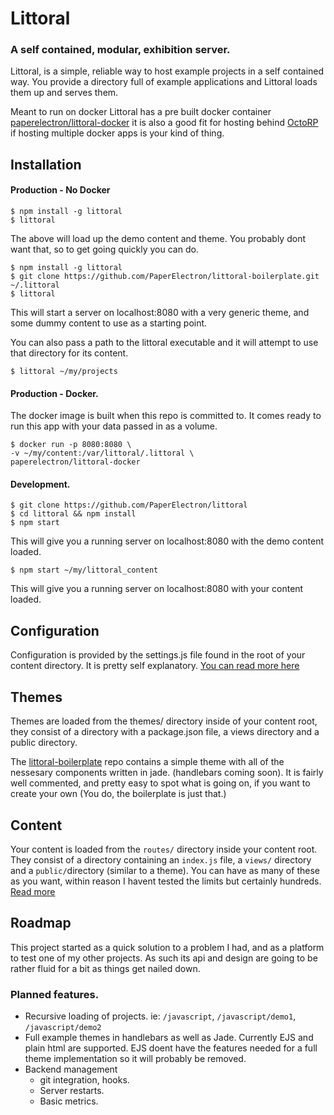 # Littoral

### A self contained, modular, exhibition server.

Littoral, is a simple, reliable way to host example projects in a self contained way. You provide a directory full of example applications and Littoral loads them up and serves them.

Meant to run on docker Littoral has a pre built docker container [paperelectron/littoral-docker](https://registry.hub.docker.com/u/paperelectron/littoral-docker/) it is also a good fit for hosting behind [OctoRP](https://github.com/PaperElectron/OctoRP) if hosting multiple docker apps is your kind of thing.

## Installation
#### Production - No Docker

```shell
$ npm install -g littoral
$ littoral
```
The above will load up the demo content and theme. You probably dont want that, so to get going quickly you can do.

```shell
$ npm install -g littoral
$ git clone https://github.com/PaperElectron/littoral-boilerplate.git ~/.littoral
$ littoral
```

This will start a server on localhost:8080 with a very generic theme, and some dummy content to use as a starting point.

You can also pass a path to the littoral executable and it will attempt to use that directory for its content.

```shell
$ littoral ~/my/projects
```

#### Production - Docker.
The docker image is built when this repo is committed to.
It comes ready to run this app with your data passed in as a
volume.

```shell
$ docker run -p 8080:8080 \
-v ~/my/content:/var/littoral/.littoral \
paperelectron/littoral-docker
```

#### Development.

```shell
$ git clone https://github.com/PaperElectron/littoral
$ cd littoral && npm install
$ npm start
```

This will give you a running server on localhost:8080 
with the demo content loaded.

```shell 
$ npm start ~/my/littoral_content
```

This will give you a running server on localhost:8080
with your content loaded.


## Configuration

Configuration is provided by the settings.js file found in the root of your content directory. It is pretty self explanatory. [You can read more here](demo_volume/settings.js)

## Themes

Themes are loaded from the themes/ directory inside of your content root, they consist of a directory with a package.json file, a views directory and a public directory.

The [littoral-boilerplate](PaperElectron/littoral-boilerplate) repo contains a simple theme with all of the nessesary components written in jade. (handlebars coming soon). It is fairly well commented, and pretty easy to spot what is going on, if you want to create your own (You do, the boilerplate is just that.)

## Content

Your content is loaded from the `routes/` directory inside your content root. They consist of a directory containing an `index.js` file, a `views/` directory and a `public/`directory (similar to a theme). You can have as many of these as you want, within reason I havent tested the limits but certainly hundreds. 
[Read more](PaperElectron/littoral-boilerplate/routes)

## Roadmap

This project started as a quick solution to a problem I had, and as a platform to test one of my other projects. As such its api and design are going to be rather fluid for a bit as things get nailed down.

### Planned features.

* Recursive loading of projects. ie: `/javascript`, `/javascript/demo1`, `/javascript/demo2`
* Full example themes in handlebars as well as Jade. Currently EJS and plain html are supported. EJS doent have the features needed for a full theme implementation so it will probably be removed.
* Backend management
  * git integration, hooks.
  * Server restarts.
  * Basic metrics.
  
